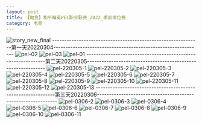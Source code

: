 ```yaml
---
layout: post
title: 【电竞】和平精英PEL职业联赛_2022_季前排位赛
category: 电竞
---
```

![story_new_final](http://rzda7rj3c.hd-bkt.clouddn.com/img/story_new_final_0322.png)
-------------------------------------------------------------第一天20220304-------------------------------------------------------------
![pel-02](http://rzda7rj3c.hd-bkt.clouddn.com/img/pel-2.jpg)
![pel-03](http://rzda7rj3c.hd-bkt.clouddn.com/img/pel-3.jpg)
![pel-01](http://rzda7rj3c.hd-bkt.clouddn.com/img/pel-1.jpg)
-------------------------------------------------------------第二天20220305-------------------------------------------------------------
![pel-220305-1](http://rzda7rj3c.hd-bkt.clouddn.com/img/pel-220305-1.png)
![pel-220305-2](http://rzda7rj3c.hd-bkt.clouddn.com/img/pel-220305-2.png)
![pel-220305-3](http://rzda7rj3c.hd-bkt.clouddn.com/img/pel-220305-3.png)
![pel-220305-4](http://rzda7rj3c.hd-bkt.clouddn.com/img/pel-220305-4.png)
![pel-220305-5](http://rzda7rj3c.hd-bkt.clouddn.com/img/pel-220305-5.png)
![pel-220305-6](http://rzda7rj3c.hd-bkt.clouddn.com/img/pel-220305-6.png)
![pel-220305-7](http://rzda7rj3c.hd-bkt.clouddn.com/img/pel-220305-7.png)
![pel-220305-8](http://rzda7rj3c.hd-bkt.clouddn.com/img/pel-220305-8.png)
![pel-220305-9](http://rzda7rj3c.hd-bkt.clouddn.com/img/pel-220305-9.png)
![pel-220305-10](http://rzda7rj3c.hd-bkt.clouddn.com/img/pel-220305-10.png)
![pel-220305-11](http://rzda7rj3c.hd-bkt.clouddn.com/img/pel-220305-11.png)
![pel-220305-12](http://rzda7rj3c.hd-bkt.clouddn.com/img/pel-220305-12.png)
![pel-220305-13](http://rzda7rj3c.hd-bkt.clouddn.com/img/pel-220305-13.png)
-------------------------------------------------------------第三天20220306-------------------------------------------------------------
![pel-0306-2](http://rzda7rj3c.hd-bkt.clouddn.com/img/pel-0306-2.png)
![pel-0306-3](http://rzda7rj3c.hd-bkt.clouddn.com/img/pel-0306-3.png)
![pel-0306-4](http://rzda7rj3c.hd-bkt.clouddn.com/img/pel-0306-4.png)
![pel-0306-5](http://rzda7rj3c.hd-bkt.clouddn.com/img/pel-0306-5.png)
![pel-0306-6](http://rzda7rj3c.hd-bkt.clouddn.com/img/pel-0306-6.png)
![pel-0306-7](http://rzda7rj3c.hd-bkt.clouddn.com/img/pel-0306-7.png)
![pel-0306-8](http://rzda7rj3c.hd-bkt.clouddn.com/img/pel-0306-8.png)
![pel-0306-9](http://rzda7rj3c.hd-bkt.clouddn.com/img/pel-0306-9.png)
![pel-0306-10](http://rzda7rj3c.hd-bkt.clouddn.com/img/pel-0306-10.png)
![pel-0306-11](http://rzda7rj3c.hd-bkt.clouddn.com/img/pel-0306-11.png)










  




